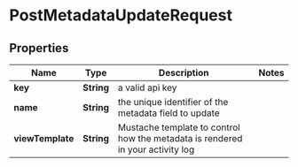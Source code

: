 

# PostMetadataUpdateRequest


## Properties

| Name | Type | Description | Notes |
|------------ | ------------- | ------------- | -------------|
|**key** | **String** | a valid api key |  |
|**name** | **String** | the unique identifier of the metadata field to update |  |
|**viewTemplate** | **String** | Mustache template to control how the metadata is rendered in your activity log |  |



